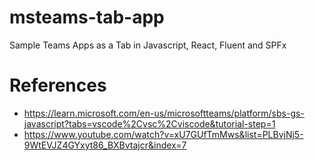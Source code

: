 # msteams-tab-app
 Sample Teams Apps as a Tab in Javascript, React, Fluent and SPFx

# References
- https://learn.microsoft.com/en-us/microsoftteams/platform/sbs-gs-javascript?tabs=vscode%2Cvsc%2Cviscode&tutorial-step=1
- https://www.youtube.com/watch?v=xU7GUfTmMws&list=PLBvjNj5-9WtEVJZ4GYxyt86_BXBvtajcr&index=7


